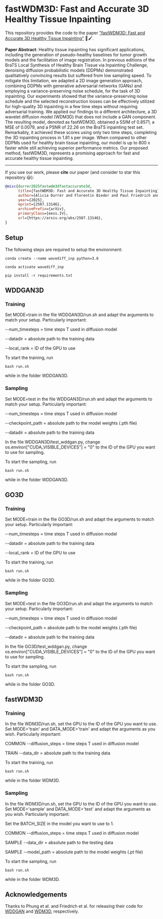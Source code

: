 # fastWDM3D: Fast and Accurate 3D Healthy Tissue Inpainting

This repository provides the code to the paper ["fastWDM3D: Fast and Accurate 3D Healthy Tissue Inpainting"](https://arxiv.org/abs/2507.13146) 🧠🖌️.

**Paper Abstract**: Healthy tissue inpainting has significant applications, including the generation of pseudo-healthy baselines for tumor growth models and the facilitation of image registration. In previous editions of the BraTS Local Synthesis of Healthy Brain Tissue via Inpainting Challenge, denoising diffusion probabilistic models (DDPMs) demonstrated qualitatively convincing results but suffered from low sampling speed. To mitigate this limitation, we adapted a 2D image generation approach, combining DDPMs with generative adversarial networks (GANs) and employing a variance-preserving noise schedule, for the task of 3D inpainting. Our experiments showed that the variance-preserving noise schedule and the selected reconstruction losses can be effectively utilized for high-quality 3D inpainting in a few time steps without requiring adversarial training. We applied our findings to a different architecture, a 3D wavelet diffusion model (WDM3D) that does not include a GAN component. The resulting model, denoted as fastWDM3D, obtained a SSIM of 0.8571, a MSE of 0.0079, and a PSNR of 22.26 on the BraTS inpainting test set. Remarkably, it achieved these scores using only two time steps, completing the 3D inpainting process in 1.81 s per image. When compared to other DDPMs used for healthy brain tissue inpainting, our model is up to 800 x faster while still achieving superior performance metrics. Our proposed method, fastWDM3D, represents a promising approach for fast and accurate healthy tissue inpainting.

***

If you use our work, please **cite** our paper (and consider to star this repository 😃):
```bibtex
@misc{durrer2025fastwdm3dfastaccurate3d,
      title={fastWDM3D: Fast and Accurate 3D Healthy Tissue Inpainting}, 
      author={Alicia Durrer and Florentin Bieder and Paul Friedrich and Bjoern Menze and Philippe C. Cattin and Florian Kofler},
      year={2025},
      eprint={2507.13146},
      archivePrefix={arXiv},
      primaryClass={eess.IV},
      url={https://arxiv.org/abs/2507.13146}, 
}
```

## Setup

The following steps are required to setup the environment:


```
conda create --name wavediff_inp python=3.8

conda activate wavediff_inp

pip install -r requirements.txt

```

## WDDGAN3D
### Training

Set MODE=train in the file WDDGAN3D/run.sh and adapt the arguments to match your setup. Particularly important:

--num_timesteps = time steps T used in diffusion model

--datadir = absolute path to the training data

--local_rank = ID of the GPU to use

To start the training, run

```
bash run.sh
```

while in the folder WDDGAN3D.

### Sampling

Set MODE=test in the file WDDGAN3D/run.sh and adapt the arguments to match your setup. Particularly important:

--num_timesteps = time steps T used in diffusion model

--checkpoint_path = absolute path to the model weights (.pth file)

--datadir = absolute path to the training data

In the file WDDGAN3D/test_wddgan.py, change os.environ["CUDA_VISIBLE_DEVICES"] = "0" to the ID of the GPU you want to use for sampling.

To start the sampling, run

```
bash run.sh
```

while in the folder WDDGAN3D.

## GO3D
### Training

Set MODE=train in the file GO3D/run.sh and adapt the arguments to match your setup. Particularly important:

--num_timesteps = time steps T used in diffusion model

--datadir = absolute path to the training data

--local_rank = ID of the GPU to use

To start the training, run

```
bash run.sh
```

while in the folder GO3D.

### Sampling

Set MODE=test in the file GO3D/run.sh and adapt the arguments to match your setup. Particularly important:

--num_timesteps = time steps T used in diffusion model

--checkpoint_path = absolute path to the model weights (.pth file)

--datadir = absolute path to the training data

In the file GO3D/test_wddgan.py, change os.environ["CUDA_VISIBLE_DEVICES"] = "0" to the ID of the GPU you want to use for sampling.

To start the sampling, run

```
bash run.sh
```

while in the folder GO3D.

## fastWDM3D
### Training

In the file WDM3D/run.sh, set the GPU to the ID of the GPU you want to use. Set MODE='train' and DATA_MODE='train' and adapt the arguments as you wish. Particularly important:

COMMON --diffusion_steps = time steps T used in diffusion model

TRAIN --data_dir = absolute path to the training data

To start the training, run

```
bash run.sh
```

while in the folder WDM3D.


### Sampling

In the file WDM3D/run.sh, set the GPU to the ID of the GPU you want to use. Set MODE='sample' and DATA_MODE='test' and adapt the arguments as you wish. Particularly important:

Set the BATCH_SIZE in the model you want to use to 1.

COMMON --diffusion_steps = time steps T used in diffusion model

SAMPLE --data_dir = absolute path to the testing data

SAMPLE --model_path = absolute path to the model weights (.pt file)

To start the sampling, run

```
bash run.sh
```

while in the folder WDM3D.

## Acknowledgements

Thanks to Phung et al. and Friedrich et al. for releasing their code for [WDDGAN](https://github.com/VinAIResearch/WaveDiff/tree/main) and [WDM3D](https://github.com/pfriedri/wdm-3d), respectively.
